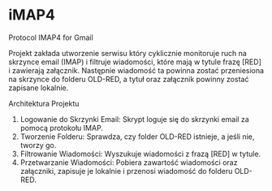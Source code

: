 # iMAP4
Protocol IMAP4 for Gmail

 Projekt zakłada utworzenie serwisu który cyklicznie monitoruje ruch na skrzynce 
email (IMAP) i filtruje wiadomości, które mają w tytule frazę [RED] i zawierają załącznik. 
Następnie wiadomość ta powinna zostać przeniesiona na skrzynce do folderu OLD-RED, a 
tytuł oraz załącznik powinny zostać zapisane lokalnie. 

Architektura Projektu 
1. Logowanie do Skrzynki Email: Skrypt loguje się do skrzynki email za pomocą 
protokołu IMAP.  
2. Tworzenie Folderu: Sprawdza, czy folder OLD-RED istnieje, a jeśli nie, tworzy go.  
3. Filtrowanie Wiadomości: Wyszukuje wiadomości z frazą [RED] w tytule.  
4. Przetwarzanie Wiadomości: Pobiera zawartość wiadomości oraz załączniki, 
zapisuje je lokalnie i przenosi wiadomość do folderu OLD-RED.  
